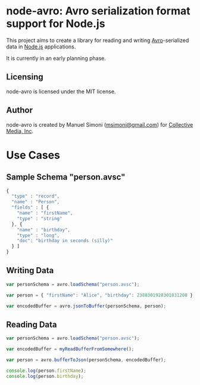 # node-avro: Avro serialization format support for Node.js

This project aims to create a library for reading and writing
[Avro](http://avro.apache.org/)-serialized data in
[Node.js](http://nodejs.org/) applications.

It is currently in an early planning phase.

## Licensing

node-avro is licensed under the MIT license.

## Author

node-avro is created by Manuel Simoni
([msimoni@gmail.com](mailto:msimoni@gmail.com)) for [Collective Media,
Inc](http://www.collective.com/).

# Use Cases

## Sample Schema "person.avsc"

```javascript
{
  "type" : "record",
  "name" : "Person",
  "fields" : [ {
    "name" : "firstName",
    "type" : "string"
  }, {
    "name" : "birthday",
    "type" : "long",
    "doc": "birthday in seconds (silly)"
  } ]
}
```

## Writing Data

```javascript
var personSchema = avro.loadSchema("person.avsc");

var person = { "firstName": "Alice", "birthday": 2388301928301831208 };

var encodedBuffer = avro.jsonToBuffer(personSchema, person);
```

## Reading Data

```javascript
var personSchema = avro.loadSchema("person.avsc");

var encodedBuffer = myReadBufferFromSomewhere();

var person = avro.bufferToJson(personSchema, encodedBuffer);

console.log(person.firstName);
console.log(person.birthday);
```
